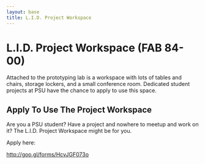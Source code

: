 ```yaml
---
layout: base
title: L.I.D. Project Workspace
---
```



# L.I.D. Project Workspace (FAB 84-00)

Attached to the prototyping lab is a workspace with lots of tables and chairs,
storage lockers, and a small conference room. Dedicated student projects at PSU
have the chance to apply to use this space.


## Apply To Use The Project Workspace

Are you a PSU student? Have a project and nowhere to meetup and work on it? The
L.I.D. Project Workspace might be for you.

Apply here:

<http://goo.gl/forms/HcvJGF073o>
